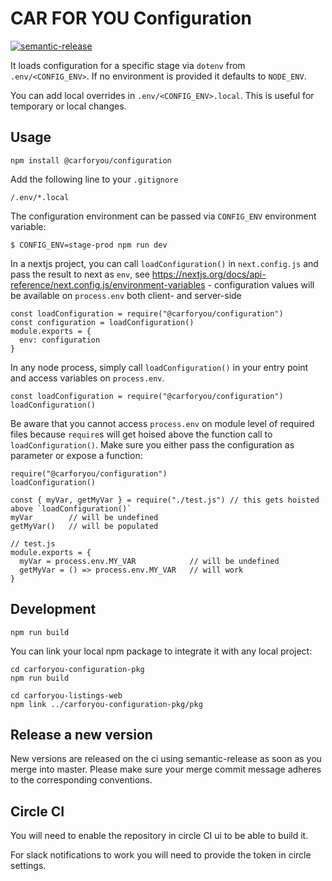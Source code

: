 # CAR FOR YOU Configuration

[![semantic-release](https://img.shields.io/badge/%20%20%F0%9F%93%A6%F0%9F%9A%80-semantic--release-e10079.svg)](https://github.com/semantic-release/semantic-release)

It loads configuration for a specific stage via `dotenv` from `.env/<CONFIG_ENV>`. If no environment is provided it defaults to `NODE_ENV`.

You can add local overrides in `.env/<CONFIG_ENV>.local`. This is useful for temporary or local changes.

## Usage
```
npm install @carforyou/configuration
```

Add the following line to your `.gitignore`
```
/.env/*.local
```

The configuration environment can be passed via `CONFIG_ENV` environment variable:

```
$ CONFIG_ENV=stage-prod npm run dev
```

In a nextjs project, you can call `loadConfiguration()` in `next.config.js` and pass the result to next as `env`, see https://nextjs.org/docs/api-reference/next.config.js/environment-variables - configuration values will be available on `process.env` both client- and server-side

```
const loadConfiguration = require("@carforyou/configuration")
const configuration = loadConfiguration()
module.exports = {
  env: configuration
}
```

In any node process, simply call `loadConfiguration()` in your entry point and access variables on `process.env`.

```
const loadConfiguration = require("@carforyou/configuration")
loadConfiguration()
```

Be aware that you cannot access `process.env` on module level of required files because `require`s will get hoised above the function call to `loadConfiguration()`. Make sure you either pass the configuration as parameter or expose a function:

```
require("@carforyou/configuration")
loadConfiguration()

const { myVar, getMyVar } = require("./test.js") // this gets hoisted above `loadConfiguration()`
myVar        // will be undefined
getMyVar()   // will be populated
```

```
// test.js
module.exports = {
  myVar = process.env.MY_VAR            // will be undefined
  getMyVar = () => process.env.MY_VAR   // will work
}
```

## Development
```
npm run build
```

You can link your local npm package to integrate it with any local project:
```
cd carforyou-configuration-pkg
npm run build

cd carforyou-listings-web
npm link ../carforyou-configuration-pkg/pkg
```

## Release a new version

New versions are released on the ci using semantic-release as soon as you merge into master. Please
make sure your merge commit message adheres to the corresponding conventions.


## Circle CI

You will need to enable the repository in circle CI ui to be able to build it.

For slack notifications to work you will need to provide the token in circle settings.
